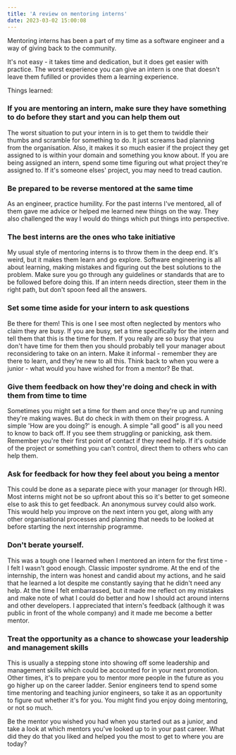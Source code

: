 ```yaml
---
title: 'A review on mentoring interns'
date: 2023-03-02 15:00:08
---
```


Mentoring interns has been a part of my time as a software engineer and a way of giving back to the community.

It's not easy - it takes time and dedication, but it does get easier with practice.
The worst experience you can give an intern is one that doesn't leave them fufilled or provides them a learning experience.

Things learned:

### If you are mentoring an intern, make sure they have something to do before they start and you can help them out

The worst situation to put your intern in is to get them to twiddle their thumbs and scramble for something to do. It just screams bad planning from the organisation. Also, it makes it so much easier if the project they get assigned to is within your domain and something you know about.
If you are being assigned an intern, spend some time figuring out what project they're assigned to. If it's someone elses' project, you may need to tread caution.

### Be prepared to be reverse mentored at the same time

As an engineer, practice humility. For the past interns I've mentored, all of them gave me advice or helped me learned new things on the way. They also challenged the way I would do things which put things into perspective.

### The best interns are the ones who take initiative

My usual style of mentoring interns is to throw them in the deep end. It's weird, but it makes them learn and go explore. Software engineering is all about learning, making mistakes and figuring out the best solutions to the problem. Make sure you go through any guidelines or standards that are to be followed before doing this. If an intern needs direction, steer them in the right path, but don't spoon feed all the answers.

### Set some time aside for your intern to ask questions

Be there for them! This is one I see most often neglected by mentors who claim they are busy. If you are busy, set a time specifically for the intern and tell them that this is the time for them. If you really are so busy that you don't have time for them then you should probably tell your manager about reconsidering to take on an intern. Make it informal - remember they are there to learn, and they're new to all this. Think back to when you were a junior - what would you have wished for from a mentor? Be that.

### Give them feedback on how they're doing and check in with them from time to time

Sometimes you might set a time for them and once they're up and running they're making waves. But do check in with them on their progress. A simple 'How are you doing?' is enough. A simple "all good" is all you need to know to back off. If you see them struggling or panicking, ask them. Remember you're their first point of contact if they need help. If it's outside of the project or something you can't control, direct them to others who can help them.

### Ask for feedback for how they feel about you being a mentor

This could be done as a separate piece with your manager (or through HR). Most interns might not be so upfront about this so it's better to get someone else to ask this to get feedback. An anonymous survey could also work. This would help you improve on the next intern you get, along with any other organisational processes and planning that needs to be looked at before starting the next internship programme.

### Don't berate yourself.

This was a tough one I learned when I mentored an intern for the first time - I felt I wasn't good enough. Classic imposter syndrome.
At the end of the internship, the intern was honest and candid about my actions, and he said that he learned a lot despite me constantly saying that he didn't need any help. At the time I felt embarrassed, but it made me reflect on my mistakes and make note of what I could do better and how I should act around interns and other developers. I appreciated that intern's feedback (although it was public in front of the whole company) and it made me become a better mentor.

### Treat the opportunity as a chance to showcase your leadership and management skills

This is usually a stepping stone into showing off some leadership and management skills which could be accounted for in your next promotion. Other times, it's to prepare you to mentor more people in the future as you go higher up on the career ladder. Senior engineers tend to spend some time mentoring and teaching junior engineers, so take it as an opportunity to figure out whether it's for you. You might find you enjoy doing mentoring, or not so much.

Be the mentor you wished you had when you started out as a junior, and take a look at which mentors you've looked up to in your past career. What did they do that you liked and helped you the most to get to where you are today?
